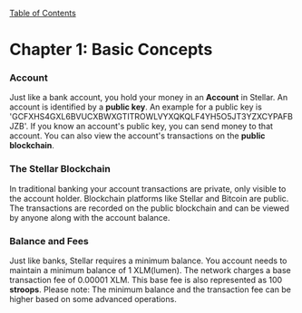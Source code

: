[Table of Contents](index.md)
# Chapter 1: Basic Concepts
### Account
Just like a bank account, you hold your money in an **Account** in Stellar. An account is identified by a **public key**. An example for a public key is 'GCFXHS4GXL6BVUCXBWXGTITROWLVYXQKQLF4YH5O5JT3YZXCYPAFBJZB'. If you know an account's public key, you can send money to that account. You can also view the account's transactions on the **public blockchain**. 

### The Stellar Blockchain
In traditional banking your account transactions are private, only visible to the account holder. Blockchain platforms like Stellar and Bitcoin are public. The transactions are recorded on the public blockchain and can be viewed by anyone along with the account balance.

### Balance and Fees
Just like banks, Stellar requires a minimum balance. You account needs to maintain a minimum balance of 1 XLM(lumen). The network charges a base transaction fee of 0.00001 XLM. This base fee is also represented as 100 **stroops**. Please note: The minimum balance and the transaction fee can be higher based on some advanced operations.  
